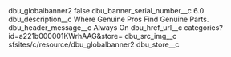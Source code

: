 <?xml version="1.0" encoding="UTF-8"?>
<CustomMetadata xmlns="http://soap.sforce.com/2006/04/metadata" xmlns:xsi="http://www.w3.org/2001/XMLSchema-instance" xmlns:xsd="http://www.w3.org/2001/XMLSchema">
    <label>dbu_globalbanner2</label>
    <protected>false</protected>
    <values>
        <field>dbu_banner_serial_number__c</field>
        <value xsi:type="xsd:double">6.0</value>
    </values>
    <values>
        <field>dbu_description__c</field>
        <value xsi:type="xsd:string">Where Genuine Pros Find Genuine Parts.</value>
    </values>
    <values>
        <field>dbu_header_message__c</field>
        <value xsi:type="xsd:string">Always On</value>
    </values>
    <values>
        <field>dbu_href_url__c</field>
        <value xsi:type="xsd:string">categories?id=a221b000001KWrhAAG&amp;store=</value>
    </values>
    <values>
        <field>dbu_src_img__c</field>
        <value xsi:type="xsd:string">sfsites/c/resource/dbu_globalbanner2</value>
    </values>
    <values>
        <field>dbu_store__c</field>
        <value xsi:nil="true"/>
    </values>
</CustomMetadata>
